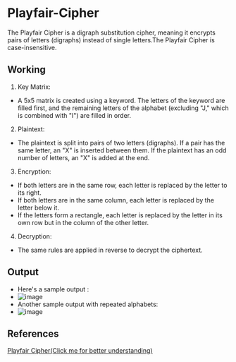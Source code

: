 # Playfair-Cipher
The Playfair Cipher is a digraph substitution cipher, meaning it encrypts pairs of letters (digraphs) instead of single letters.The Playfair Cipher is case-insensitive.
## Working
1. Key Matrix:
- A 5x5 matrix is created using a keyword. The letters of the keyword are filled first, and the remaining letters of the alphabet (excluding "J," which is combined with "I") are filled in order.
2. Plaintext:
- The plaintext is split into pairs of two letters (digraphs). If a pair has the same letter, an "X" is inserted between them. If the plaintext has an odd number of letters, an "X" is added at the end.
3. Encryption:
- If both letters are in the same row, each letter is replaced by the letter to its right.
- If both letters are in the same column, each letter is replaced by the letter below it.
- If the letters form a rectangle, each letter is replaced by the letter in its own row but in the column of the other letter.
4. Decryption:
- The same rules are applied in reverse to decrypt the ciphertext.
## Output
- Here's a sample output :
- ![image](https://github.com/user-attachments/assets/456386f3-6622-4f5f-99ba-c9b0c8d98a62)
- Another sample output with repeated alphabets: 
- ![image](https://github.com/user-attachments/assets/82305d82-1590-4f29-8368-20f3286926d2)
## References
[Playfair Cipher(Click me for better understanding)](https://medium.com/@sabikchamp/playfair-cipher-984f8e289ab9])


